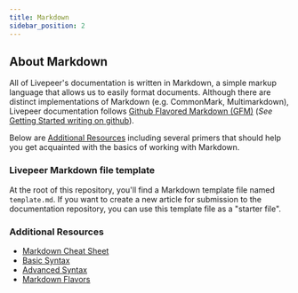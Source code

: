 ```yaml
---
title: Markdown
sidebar_position: 2
---
```


## About Markdown

All of Livepeer's documentation is written in Markdown, a simple markup language that allows us to easily format documents. Although there are distinct implementations of Markdown (e.g. CommonMark, Multimarkdown), Livepeer documentation follows [Github Flavored Markdown (GFM)](https://github.github.com/gfm/) (*See* [Getting Started writing on github](https://docs.github.com/en/get-started/writing-on-github/getting-started-with-writing-and-formatting-on-github/about-writing-and-formatting-on-github)). 

Below are [Additional Resources](#additional-resources) including several primers that should help you get acquainted with the basics of working with Markdown.

### Livepeer Markdown file template

At the root of this repository, you'll find a Markdown template file named `template.md`. If you want to create a new article for submission to the documentation repository, you can use this template file as a "starter file".

### Additional Resources
- [Markdown Cheat Sheet](https://www.markdownguide.org/cheat-sheet/)
- [Basic Syntax](https://www.markdownguide.org/basic-syntax/)
- [Advanced Syntax](https://www.markdownguide.org/extended-syntax/)
- [Markdown Flavors](https://github.com/commonmark/commonmark-spec/wiki/markdown-flavors)
